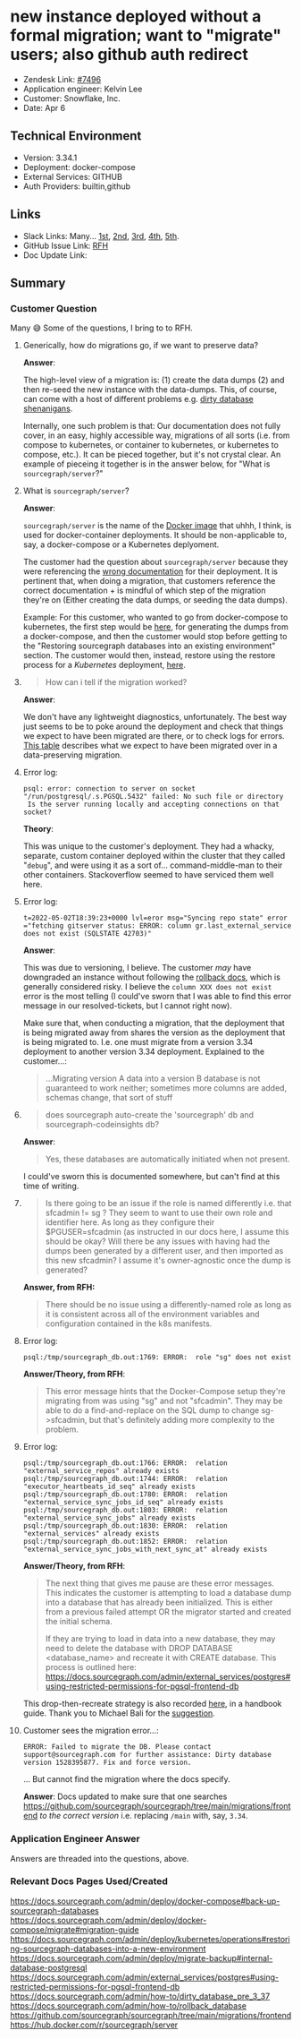 
# new instance deployed without a formal migration; want to "migrate" users; also github auth redirect <!-- Ticket Title  Hint: include keywords to make it searchable -->

- Zendesk Link: [#7496](https://sourcegraph.zendesk.com/agent/tickets/7496)
- Application engineer: Kelvin Lee
- Customer: Snowflake, Inc. <!-- Redact if this contains personally identifying information -->
- Date: Apr 6

<!-- Data populated from integration, speak to Ben Gordon or Michael Bali if not working -->
<!-- During Internal team trial, fill missing data manually (we are waiting for all data to sync) -->

## Technical Environment
- Version: 3.34.1​
- Deployment: docker-compose
- External Services: GITHUB
- Auth Providers: builtin,github


## Links
<!-- Data for application engineer manual entry -->
- Slack Links: Many... [1st](https://sourcegraph.slack.com/archives/C021MU16S1F/p1649268797261969), [2nd](https://sourcegraph.slack.com/archives/C021MU16S1F/p1650651019083639), [3rd](https://sourcegraph.slack.com/archives/C021MU16S1F/p1651093672473329), [4th](https://sourcegraph.slack.com/archives/C021MU16S1F/p1651519754964289), [5th](https://sourcegraph.slack.com/archives/C021MU16S1F/p1651620301095239).
- GitHub Issue Link: [RFH](https://github.com/sourcegraph/customer/issues/902)
- Doc Update Link: 

## Summary
### Customer Question
Many 😅 Some of the questions, I bring to to RFH.

1. Generically, how do migrations go, if we want to preserve data?

   **Answer**:

   The high-level view of a migration is: (1) create the data dumps (2) and then re-seed the new instance with the data-dumps. This, of course, can come with a host of different problems e.g. [dirty database shenanigans](https://docs.sourcegraph.com/admin/how-to/dirty_database_pre_3_37).

   Internally, one such problem is that: Our documentation does not fully cover, in an easy, highly accessible way, migrations of all sorts (i.e. from compose to kubernetes, or container to kubernetes, or kubernetes to compose, etc.). It can be pieced together, but it's not crystal clear. An example of pieceing it together is in the answer below, for "What is `sourcegraph/server`?"

   
1. What is `sourcegraph/server`?

   **Answer**:
   
   `sourcegraph/server` is the name of the [Docker image](https://hub.docker.com/r/sourcegraph/server) that uhhh, I think, is used for docker-container deployments. It should be non-applicable to, say, a docker-compose or a Kubernetes deplyoment.

   The customer had the question about `sourcegraph/server` because they were referencing the [wrong documentation](https://docs.sourcegraph.com/admin/deploy/docker-compose/migrate#migration-guide) for their deployment. It is pertinent that, when doing a migration, that customers reference the correct documentation + is mindful of which step of the migration they're on (Either creating the data dumps, or seeding the data dumps).

   Example: For this customer, who wanted to go from docker-compose to kubernetes, the first step would be [here](https://docs.sourcegraph.com/admin/deploy/docker-compose#back-up-sourcegraph-databases), for generating the dumps from a docker-compose, and then the customer would stop before getting to the "Restoring sourcegraph databases into an existing environment" section. The customer would then, instead, restore using the restore process for a _Kubernetes_ deployment, [here](https://docs.sourcegraph.com/admin/deploy/kubernetes/operations#restoring-sourcegraph-databases-into-a-new-environment).


1. > How can i tell if the migration worked?

   **Answer**: 
   
   We don't have any lightweight diagnostics, unfortunately. The best way just seems to be to poke around the deployment and check that things we expect to have been migrated are there, or to check logs for errors. [This table](https://docs.sourcegraph.com/admin/deploy/migrate-backup#internal-database-postgresql) describes what we expect to have been migrated over in a data-preserving migration.

1. Error log:

   ```
   psql: error: connection to server on socket "/run/postgresql/.s.PGSQL.5432" failed: No such file or directory
	Is the server running locally and accepting connections on that socket?
   ```

   **Theory**:

   This was unique to the customer's deployment. They had a whacky, separate, custom container deployed within the cluster that they called "`debug`", and were using it as a sort of... command-middle-man to their other containers. Stackoverflow seemed to have serviced them well here.


1. Error log:

   ```
   t=2022-05-02T18:39:23+0000 lvl=eror msg="Syncing repo state" error ="fetching gitserver status: ERROR: column gr.last_external_service does not exist (SQLSTATE 42703)"
   ```

   **Answer**:
   
   This was due to versioning, I believe. The customer _may_ have downgraded an instance without following the [rollback docs](https://docs.sourcegraph.com/admin/how-to/rollback_database), which is generally considered risky. I believe the `column XXX does not exist` error is the most telling (I could've sworn that I was able to find this error message in our resolved-tickets, but I cannot right now).

   Make sure that, when conducting a migration, that the deployment that is being migrated away from shares the version as the deployment that is being migrated to. I.e. one must migrate from a version 3.34 deployment to another version 3.34 deployment. Explained to the customer...:

   > ...Migrating version A data into a version B database is not guaranteed to work neither; sometimes more columns are added, schemas change, that sort of stuff

1. > does sourcegraph auto-create the 'sourcegraph' db and sourcegraph-codeinsights db?

   **Answer**:

   > Yes, these databases are automatically initiated when not present.

   I could've sworn this is documented somewhere, but can't find at this time of writing.

1. > Is there going to be an issue if the role is named differently i.e. that sfcadmin != sg ? They seem to want to use their own role and identifier here. As long as they configure their $PGUSER=sfcadmin (as instructed in our docs here, I assume this should be okay? Will there be any issues with having had the dumps been generated by a different user, and then imported as this new sfcadmin? I assume it's owner-agnostic once the dump is generated?

   **Answer, from RFH:**

   > There should be no issue using a differently-named role as long as it is consistent across all of the environment variables and configuration contained in the k8s manifests.

1. Error log:

   ```
   psql:/tmp/sourcegraph_db.out:1769: ERROR:  role "sg" does not exist
   ```

   **Answer/Theory, from RFH**:

   > This error message hints that the Docker-Compose setup they're migrating from was using "sg" and not "sfcadmin". They may be able to do a find-and-replace on the SQL dump to change sg->sfcadmin, but that's definitely adding more complexity to the problem.


1. Error log:

   ```
   psql:/tmp/sourcegraph_db.out:1766: ERROR:  relation "external_service_repos" already exists
   psql:/tmp/sourcegraph_db.out:1744: ERROR:  relation "executor_heartbeats_id_seq" already exists
   psql:/tmp/sourcegraph_db.out:1780: ERROR:  relation "external_service_sync_jobs_id_seq" already exists
   psql:/tmp/sourcegraph_db.out:1803: ERROR:  relation "external_service_sync_jobs" already exists
   psql:/tmp/sourcegraph_db.out:1830: ERROR:  relation "external_services" already exists
   psql:/tmp/sourcegraph_db.out:1852: ERROR:  relation "external_service_sync_jobs_with_next_sync_at" already exists
   ```

   **Answer/Theory, from RFH**:

   > The next thing that gives me pause are these error messages. This indicates the customer is attempting to load a database dump into a database that has already been initialized. This is either from a previous failed attempt OR the migrator started and created the initial schema.
   >
   > If they are trying to load in data into a new database, they may need to delete the database with DROP DATABASE <database_name> and recreate it with CREATE database. This process is outlined here: https://docs.sourcegraph.com/admin/external_services/postgres#using-restricted-permissions-for-pgsql-frontend-db

   This drop-then-recreate strategy is also recorded [here](https://handbook.sourcegraph.com/departments/support/process/enablement/k8-migration/), in a handbook guide. Thank you to Michael Bali for the [suggestion](https://sourcegraph.slack.com/archives/C01JR51JR5J/p1651132589898199?thread_ts=1651108986.800519&cid=C01JR51JR5J).

1. Customer sees the migration error...:

   ```
   ERROR: Failed to migrate the DB. Please contact support@sourcegraph.com for further assistance: Dirty database version 1528395877. Fix and force version.
   ```

   ... But cannot find the migration where the docs specify.

   **Answer**: Docs updated to make sure that one searches https://github.com/sourcegraph/sourcegraph/tree/main/migrations/frontend _to the correct version_ i.e. replacing `/main` with, say, `3.34`.


### Application Engineer Answer
Answers are threaded into the questions, above.

### Relevant Docs Pages Used/Created

https://docs.sourcegraph.com/admin/deploy/docker-compose#back-up-sourcegraph-databases
https://docs.sourcegraph.com/admin/deploy/docker-compose/migrate#migration-guide
https://docs.sourcegraph.com/admin/deploy/kubernetes/operations#restoring-sourcegraph-databases-into-a-new-environment
https://docs.sourcegraph.com/admin/deploy/migrate-backup#internal-database-postgresql
https://docs.sourcegraph.com/admin/external_services/postgres#using-restricted-permissions-for-pgsql-frontend-db
https://docs.sourcegraph.com/admin/how-to/dirty_database_pre_3_37
https://docs.sourcegraph.com/admin/how-to/rollback_database
https://github.com/sourcegraph/sourcegraph/tree/main/migrations/frontend
https://hub.docker.com/r/sourcegraph/server

<!-- Once complete, upload a copy to https://github.com/sourcegraph/support-tools-internal/tree/main/resolved-tickets as a .md file -->
<!-- Name the file 7496.md -->
